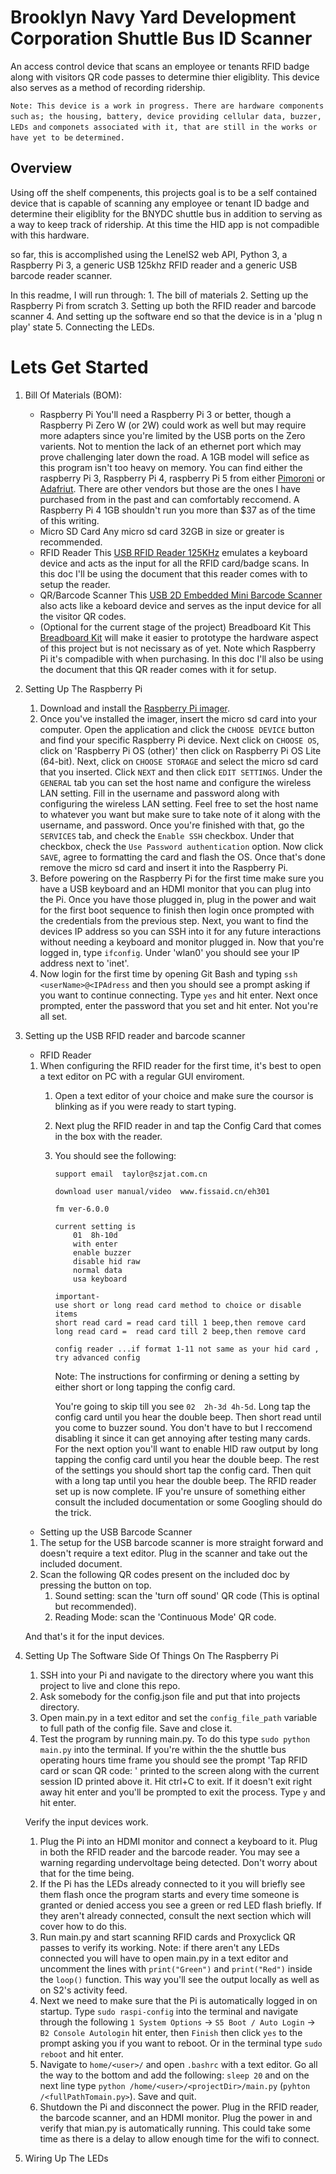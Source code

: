 Brooklyn Navy Yard Development Corporation Shuttle Bus ID Scanner
==================================================================

An access control device that scans an employee or tenants RFID badge along 
with visitors QR code passes to determine thier eligiblity. This device also 
serves as a method of recording ridership.

`Note: This device is a work in progress. There are hardware components such`
`as; the housing, battery, device providing cellular data, buzzer, LEDs and` 
`componets associated with it, that are still in the works or have yet to be`
`determined.`

## Overview
Using off the shelf compenents, this projects goal is to be a self contained 
device that is capable of scanning any employee or tenant ID badge and determine
their eligiblity for the BNYDC shuttle bus in addition to serving as a way to keep 
track of ridership. At this time the HID app is not compadible with this hardware.

so far, this is accomplished using the LenelS2 web API, Python 3, a Raspberry Pi 3, a 
generic USB 125khz RFID reader and a generic USB barcode reader scanner. 

In this readme, I will run through:
    1. The bill of materials
    2. Setting up the Raspberry Pi from scratch
    3. Setting up both the RFID reader and barcode scanner
    4. And setting up the software end so that the device is in a 'plug n play' state
    5. Connecting the LEDs.

# Lets Get Started

1. Bill Of Materials (BOM):
    * Raspberry Pi
        You'll need a Raspberry Pi 3 or better, though a Raspberry Pi Zero W (or 2W) 
        could work as well but may require more adapters since you're limited by the 
        USB ports on the Zero varients. Not to mention the lack of an ethernet port 
        which may prove challenging later down the road. A 1GB model will sefice as 
        this program isn't too heavy on memory. You can find either the raspberry Pi 3, 
        Raspberry Pi 4, raspberry Pi 5 from either [Pimoroni](https://shop.pimoroni.com/) 
        or [Adafriut](https://www.adafruit.com/). There are other vendors but those
        are the ones I have purchased from in the past and can comfortably reccomend.
        A Raspberry Pi 4 1GB shouldn't run you more than $37 as of the time of this writing.
    * Micro SD Card
        Any micro sd card 32GB in size or greater is recommended.
    * RFID Reader 
        This [USB RFID Reader 125KHz](https://www.amazon.com/gp/product/B083KMYRZ5/ref=ppx_yo_dt_b_search_asin_title?ie=UTF8&th=1) emulates a keyboard device and acts as the input for all the 
        RFID card/badge scans. In this doc I'll be using the document that this 
        reader comes with to setup the reader.
    * QR/Barcode Scanner
        This [USB 2D Embedded Mini Barcode Scanner](https://www.amazon.com/Embedded-Barcode-Scanner-Symcode-Computer/dp/B08SQBDT4W/ref=psdc_15327871_t1_B07CHGLY2W?th=1) also acts like a 
        keboard device and serves as the input device for all the visitor QR codes. 
    * (Optional for the current stage of the project) Breadboard Kit
        This [Breadboard Kit](https://www.amazon.com/gp/product/B07ZYR7R8X/ref=ppx_yo_dt_b_search_asin_title?ie=UTF8&th=1) will make it easier to prototype the hardware aspect 
        of this project but is not necissary as of yet. Note which Raspberry Pi 
        it's compadible with when purchasing. In this doc I'll also be using 
        the document that this QR reader comes with it for setup.

2. Setting Up The Raspberry Pi
    1. Download and install the [Raspberry Pi imager](https://www.raspberrypi.com/software/).
    2. Once you've installed the imager, insert the micro sd card into your computer. 
    Open the application and click the `CHOOSE DEVICE` button and find your 
    specific Raspberry Pi device. 
    Next click on `CHOOSE OS`, click on 'Raspberry Pi OS (other)' then click on 
    Raspberry Pi OS Lite (64-bit). 
    Next, click on `CHOOSE STORAGE` and select the micro sd card that you inserted. 
    Click `NEXT` and then click `EDIT SETTINGS`. 
    Under the `GENERAL` tab you can set the host name and configure the wireless 
    LAN setting. Fill in the username and password along with configuring the 
    wireless LAN setting. Feel free to set the host name to whatever you want but 
    make sure to take note of it along with the username, and password. Once you're 
    finished with that, go the `SERVICES` tab, and check the `Enable SSH` checkbox. 
    Under that checkbox, check the `Use Password authentication` option.
    Now click `SAVE`, agree to formatting the card and flash the OS.
    Once that's done remove the micro sd card and insert it into the Raspberry Pi. 
    3. Before powering on the Raspberry Pi for the first time make sure you have a USB keyboard and an HDMI monitor that you can plug into the Pi. Once you have those plugged in, plug in the power and wait for the first boot sequence to finish then login once prompted with the credentials from the previous step. Next, you want to find the devices IP address so you can SSH into it for any future interactions without needing a keyboard and monitor plugged in. Now that you're logged in, type `ifconfig`. Under 'wlan0' you should see your IP address next to 'inet'.
    4. Now login for the first time by opening Git Bash and typing ```ssh <userName>@<IPAdress``` and then you should see a prompt asking if you want to continue connecting. Type ```yes``` and hit enter. Next once prompted, enter the password that you set and hit enter. Not you're all set.

3. Setting up the USB RFID reader and barcode scanner
    * RFID Reader
    1. When configuring the RFID reader for the first time, it's best to open a text editor on PC with a regular GUI enviroment. 
        1. Open a text editor of your choice and make sure the coursor is blinking as if you were ready to start typing.
        2. Next plug the RFID reader in and tap the Config Card that comes in the box with the reader.
        3. You should see the following: 
            ```
            support email  taylor@szjat.com.cn

            download user manual/video  www.fissaid.cn/eh301

            fm ver-6.0.0

            current setting is
                01  8h-10d           
                with enter       
                enable buzzer   
                disable hid raw  
                normal data      
                usa keyboard     

            important-
            use short or long read card method to choice or disable items
            short read card = read card till 1 beep,then remove card
            long read card =  read card till 2 beep,then remove card

            config reader ...if format 1-11 not same as your hid card , try advanced config
            ```

            Note: The instructions for confirming or dening a setting by either short or long tapping the config card.

            You're going to skip till you see `02  2h-3d 4h-5d`. Long tap the config card until you hear the double beep.
            Then short read until you come to buzzer sound. You don't have to but I reccomend disabling it since it can get annoying after testing many cards.
            For the next option you'll want to enable HID raw output by long tapping the config card until you hear the double beep.
            The rest of the settings you should short tap the config card. Then quit with a long tap until you hear the double beep. The RFID reader set up is now complete. IF you're unsure of something either consult the included documentation or some Googling should do the trick.

    * Setting up the USB Barcode Scanner
    1. The setup for the USB barcode scanner is more straight forward and doesn't require a text editor.
    Plug in the scanner and take out the included document.
    2. Scan the following QR codes present on the included doc by pressing the button on top.
        1. Sound setting: scan the 'turn off sound' QR code (This is optinal but recommended).
        2. Reading Mode: scan the 'Continuous Mode' QR code.
    
    And that's it for the input devices.

4. Setting Up The Software Side Of Things On The Raspberry Pi
    1. SSH into your Pi and navigate to the directory where you want this project to live and clone this repo.
    2. Ask somebody for the config.json file and put that into projects directory.
    3. Open main.py in a text editor and set the `config_file_path` variable to full path of the config file. Save and close it.
    4. Test the program by running main.py. To do this type `sudo python main.py` into the terminal. If you're within the the shuttle bus operating hours time frame you should see the prompt 'Tap RFID card or scan QR code: ' printed to the screen along with the current session ID printed above it. Hit ctrl+C to exit. If it doesn't exit right away hit enter and you'll be prompted to exit the process. Type `y` and hit enter.

    Verify the input devices work.
    1. Plug the Pi into an HDMI monitor and connect a keyboard to it. Plug in both the RFID reader and the barcode reader. You may see a warning regarding undervoltage being detected. Don't worry about that for the time being.
    2. If the Pi has the LEDs already connected to it you will briefly see them flash once the program starts and every time someone is granted or denied access you see a green or red LED flash briefly. If they aren't already connected, consult the next section which will cover how to do this.
    3. Run main.py and start scanning RFID cards and Proxyclick QR passes to verify its working. Note: if there aren't any LEDs connected you will have to open main.py in a text editor and uncomment the lines with ```print("Green")``` and ```print("Red")``` inside the ```loop()``` function. This way you'll see the output locally as well as on S2's activity feed.
    4. Next we need to make sure that the Pi is automatically logged in on startup. Type `sudo raspi-config` into the terminal and navigate through the following `1 System Options` -> `S5 Boot / Auto Login` -> `B2 Console Autologin` hit enter, then `Finish` then click `yes` to the prompt asking you if you want to reboot. Or in the terminal type `sudo reboot` and hit enter.
    5. Navigate to `home/<user>/` and open `.bashrc` with a text editor. Go all the way to the bottom and add the following: `sleep 20` and on the next line type `python /home/<user>/<projectDir>/main.py` (`pyhton /<fullPathTomain.py>`). Save and quit.
    6. Shutdown the Pi and disconnect the power. Plug in the RFID reader, the barcode scanner, and an HDMI monitor. Plug the power in and verify that mian.py is automatically running. This could take some time as there is a delay to allow enough time for the wifi to connect. 

5. Wiring Up The LEDs
    




    

        


